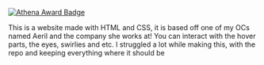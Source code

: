 [![Athena Award Badge](https://img.shields.io/endpoint?url=https%3A%2F%2Faward.athena.hackclub.com%2Fapi%2Fbadge)](https://award.athena.hackclub.com?utm_source=readme)

This is a website made with HTML and CSS,
it is based off one of my OCs named Aeril and the company she works at! 
You can interact with the hover parts, the eyes, swirlies and etc.
I struggled a lot while making this, with the repo and keeping everything where it should be
